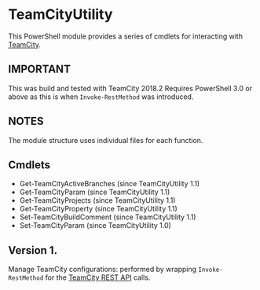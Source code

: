 # TeamCityUtility
This PowerShell module provides a series of cmdlets for interacting with [TeamCity](https://confluence.jetbrains.com/display/TCD18/Extending+TeamCity).

## IMPORTANT
This was build and tested with TeamCity 2018.2
Requires PowerShell 3.0 or above as this is when `Invoke-RestMethod` was introduced.

## NOTES
The module structure uses individual files for each function.

## Cmdlets

* Get-TeamCityActiveBranches (since TeamCityUtility 1.1)
* Get-TeamCityParam (since TeamCityUtility 1.1)
* Get-TeamCityProjects (since TeamCityUtility 1.1)
* Get-TeamCityProperty (since TeamCityUtility 1.1)
* Set-TeamCityBuildComment (since TeamCityUtility 1.1)
* Set-TeamCityParam (since TeamCityUtility 1.0)

## Version 1.

Manage TeamCity configurations: performed by wrapping `Invoke-RestMethod` for the [TeamCity REST API](https://confluence.jetbrains.com/display/TCD18/REST+API) calls.
